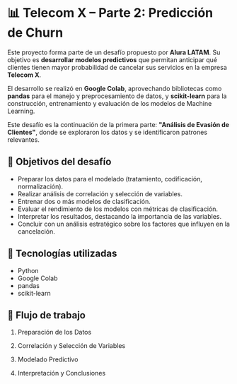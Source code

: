 # 📊 Telecom X – Parte 2: Predicción de Churn


Este proyecto forma parte de un desafío propuesto por **Alura LATAM**.
Su objetivo es **desarrollar modelos predictivos** que permitan anticipar qué clientes tienen mayor probabilidad de cancelar sus servicios en la empresa **Telecom X**.

El desarrollo se realizó en **Google Colab**, aprovechando bibliotecas como **pandas** para el manejo y preprocesamiento de datos, y **scikit-learn** para la construcción, entrenamiento y evaluación de los modelos de Machine Learning.

Este desafío es la continuación de la primera parte: **"Análisis de Evasión de Clientes"**, donde se exploraron los datos y se identificaron patrones relevantes.


## 🎯 Objetivos del desafío

* Preparar los datos para el modelado (tratamiento, codificación, normalización).
* Realizar análisis de correlación y selección de variables.
* Entrenar dos o más modelos de clasificación.
* Evaluar el rendimiento de los modelos con métricas de clasificación.
* Interpretar los resultados, destacando la importancia de las variables.
* Concluir con un análisis estratégico sobre los factores que influyen en la cancelación.


## 🧰 Tecnologías utilizadas

* Python
* Google Colab
* pandas
* scikit-learn


## 🚀 Flujo de trabajo

1. Preparación de los Datos

2. Correlación y Selección de Variables

3. Modelado Predictivo

4. Interpretación y Conclusiones
